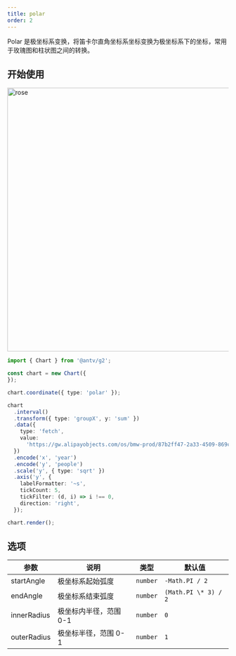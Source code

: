 ```yaml
---
title: polar
order: 2
---
```


Polar 是极坐标系变换，将笛卡尔直角坐标系坐标变换为极坐标系下的坐标，常用于玫瑰图和柱状图之间的转换。

## 开始使用

<img alt="rose" src="https://mdn.alipayobjects.com/huamei_qa8qxu/afts/img/A*SBAyToSuVWEAAAAAAAAAAAAADmJ7AQ/original" width="600" />

```ts
import { Chart } from '@antv/g2';

const chart = new Chart({
});

chart.coordinate({ type: 'polar' });

chart
  .interval()
  .transform({ type: 'groupX', y: 'sum' })
  .data({
    type: 'fetch',
    value:
      'https://gw.alipayobjects.com/os/bmw-prod/87b2ff47-2a33-4509-869c-dae4cdd81163.csv',
  })
  .encode('x', 'year')
  .encode('y', 'people')
  .scale('y', { type: 'sqrt' })
  .axis('y', {
    labelFormatter: '~s',
    tickCount: 5,
    tickFilter: (d, i) => i !== 0,
    direction: 'right',
  });

chart.render();
```

## 选项

| 参数        | 说明                   | 类型     | 默认值               |
| ----------- | ---------------------- | -------- | -------------------- |
| startAngle  | 极坐标系起始弧度       | `number` | `-Math.PI / 2`       |
| endAngle    | 极坐标系结束弧度       | `number` | `(Math.PI \* 3) / 2` |
| innerRadius | 极坐标内半径，范围 0-1 | `number` | `0`                  |
| outerRadius | 极坐标半径，范围 0-1   | `number` | `1`                  |
